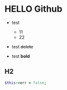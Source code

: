 # HELLO Github
* test
 
    * 11
    * 22
 
* test ~~delete~~
* test **bold**

## H2

~~~php:qiita.rb
$this->err = false;
~~~
